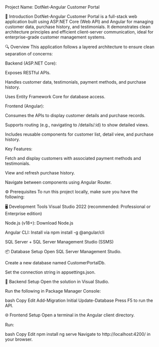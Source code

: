 Project Name: DotNet-Angular Customer Portal

🧩 Introduction
DotNet-Angular Customer Portal is a full-stack web application built using ASP.NET Core (Web API) and Angular for managing customer data, purchase history, and testimonials. It demonstrates clean architecture principles and efficient client-server communication, ideal for enterprise-grade customer management systems.

🔍 Overview
This application follows a layered architecture to ensure clean separation of concerns:

Backend (ASP.NET Core):

Exposes RESTful APIs.

Handles customer data, testimonials, payment methods, and purchase history.

Uses Entity Framework Core for database access.

Frontend (Angular):

Consumes the APIs to display customer details and purchase records.

Supports routing (e.g., navigating to /details/:id) to show detailed views.

Includes reusable components for customer list, detail view, and purchase history.

Key Features:

Fetch and display customers with associated payment methods and testimonials.

View and refresh purchase history.

Navigate between components using Angular Router.

⚙️ Prerequisites
To run this project locally, make sure you have the following:

🖥️ Development Tools
Visual Studio 2022 (recommended: Professional or Enterprise edition)

Node.js (v18+): Download Node.js

Angular CLI: Install via npm install -g @angular/cli

SQL Server + SQL Server Management Studio (SSMS)

📦 Database Setup
Open SQL Server Management Studio.

Create a new database named CustomerPortalDb.

Set the connection string in appsettings.json.

🏁 Backend Setup
Open the solution in Visual Studio.

Run the following in Package Manager Console:

bash
Copy
Edit
Add-Migration Initial
Update-Database
Press F5 to run the API.

🌐 Frontend Setup
Open a terminal in the Angular client directory.

Run:

bash
Copy
Edit
npm install
ng serve
Navigate to http://localhost:4200/ in your browser.
